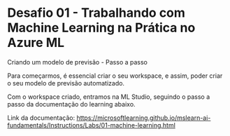# Desafio 01 - Trabalhando com Machine Learning na Prática no Azure ML

Criando um modelo de previsão - Passo a passo

Para começarmos, é essencial criar o seu workspace, e assim, poder criar o seu modelo de previsão automatizado. 

Com o workspace criado, entramos na ML Studio, seguindo o passo a passo da documentação do learning abaixo. 

Link da documentação: https://microsoftlearning.github.io/mslearn-ai-fundamentals/Instructions/Labs/01-machine-learning.html
